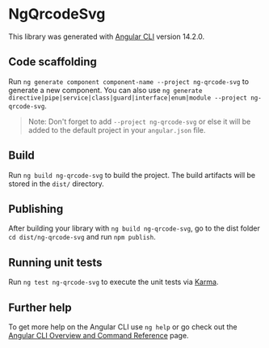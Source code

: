 # NgQrcodeSvg

This library was generated with [Angular CLI](https://github.com/angular/angular-cli) version 14.2.0.

## Code scaffolding

Run `ng generate component component-name --project ng-qrcode-svg` to generate a new component. You can also use `ng generate directive|pipe|service|class|guard|interface|enum|module --project ng-qrcode-svg`.
> Note: Don't forget to add `--project ng-qrcode-svg` or else it will be added to the default project in your `angular.json` file. 

## Build

Run `ng build ng-qrcode-svg` to build the project. The build artifacts will be stored in the `dist/` directory.

## Publishing

After building your library with `ng build ng-qrcode-svg`, go to the dist folder `cd dist/ng-qrcode-svg` and run `npm publish`.

## Running unit tests

Run `ng test ng-qrcode-svg` to execute the unit tests via [Karma](https://karma-runner.github.io).

## Further help

To get more help on the Angular CLI use `ng help` or go check out the [Angular CLI Overview and Command Reference](https://angular.io/cli) page.
